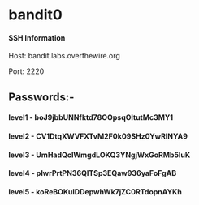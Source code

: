 # bandit0

#### SSH Information 

Host: bandit.labs.overthewire.org

Port: 2220


## Passwords:-

#### level1 - boJ9jbbUNNfktd78OOpsqOltutMc3MY1
#### level2 - CV1DtqXWVFXTvM2F0k09SHz0YwRINYA9
#### level3 - UmHadQclWmgdLOKQ3YNgjWxGoRMb5luK
#### level4 - pIwrPrtPN36QITSp3EQaw936yaFoFgAB
#### level5 - koReBOKuIDDepwhWk7jZC0RTdopnAYKh
